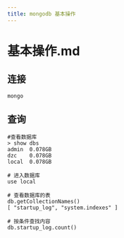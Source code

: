 ```yaml
---
title: mongodb 基本操作
---
```


# 基本操作.md

## 连接

```text
mongo
```

## 查询

```text
#查看数据库
> show dbs
admin  0.078GB
dzc    0.078GB
local  0.078GB
```

```text
# 进入数据库
use local

# 查看数据库的表
db.getCollectionNames()
[ "startup_log", "system.indexes" ]

# 按条件查找内容
db.startup_log.count()
```

